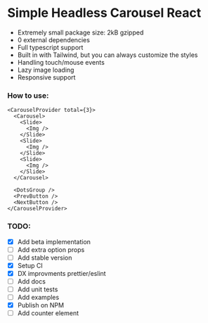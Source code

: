 # Simple Headless Carousel React

- Extremely small package size: 2kB gzipped
- 0 external dependencies
- Full typescript support
- Built in with Tailwind, but you can always customize the styles
- Handling touch/mouse events
- Lazy image loading
- Responsive support

### How to use:

```
<CarouselProvider total={3}>
  <Carousel>
    <Slide>
      <Img />
    </Slide>
    <Slide>
      <Img />
    </Slide>
    <Slide>
      <Img />
    </Slide>
  </Carousel>

  <DotsGroup />
  <PrevButton />
  <NextButton />
</CarouselProvider>
```

### TODO:

- [x] Add beta implementation
- [ ] Add extra option props
- [ ] Add stable version
- [x] Setup CI
- [x] DX improvments prettier/eslint
- [ ] Add docs
- [ ] Add unit tests
- [ ] Add examples
- [x] Publish on NPM
- [ ] Add counter element
